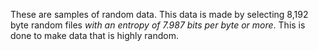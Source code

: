These are samples of random data. This data is made by selecting 8,192 byte random files *with an entropy of 7.987 bits per byte or more*. This is done to make data that is highly random.
